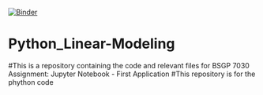 [![Binder](https://mybinder.org/badge_logo.svg)](https://mybinder.org/v2/gh/madycrucs713/Python_Linear-Modeling/main)
# Python_Linear-Modeling
#This is a repository containing the code and relevant files for BSGP 7030 Assignment: Jupyter Notebook - First Application
#This repository is for the phython code
